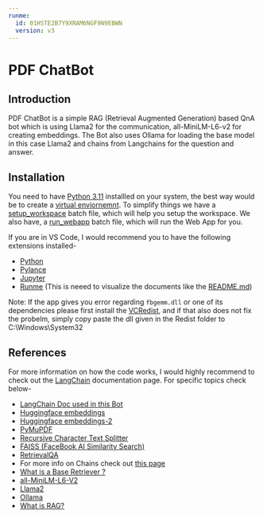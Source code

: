 ```yaml
---
runme:
  id: 01HSTE2B7Y9XRAM6NGF9N9EBWN
  version: v3
---
```


# PDF ChatBot

## Introduction

PDF ChatBot is a simple RAG (Retrieval Augmented Generation) based QnA bot which is using Llama2 for the communication, all-MiniLM-L6-v2 for creating embeddings.
The Bot also uses Ollama for loading the base model in this case Llama2 and chains from Langchains for the question and answer.

## Installation

You need to have [Python 3.11](https://www.python.org/downloads/release/python-3118/) installled on your system, the best way would be to create a [virtual enviornemnt](https://docs.python.org/3/library/venv.html).
To simplify things we have a [setup_workspace](setup_workspace.cmd) batch file, which will help you setup the workspace.
We also have, a [run_webapp](run_webapp.cmd) batch file, which will run the Web App for you.

If you are in VS Code, I would recommend you to have the following extensions installed-

- [Python](https://marketplace.visualstudio.com/items?itemName=ms-python.python)
- [Pylance](https://marketplace.visualstudio.com/items?itemName=ms-python.vscode-pylance)
- [Jupyter](https://marketplace.visualstudio.com/items?itemName=ms-toolsai.jupyter)
- [Runme](https://marketplace.visualstudio.com/items?itemName=stateful.runme) (This is neeed to visualize the documents like the [README.md](README.md))

Note: If the app gives you error regarding `fbgemm.dll` or one of its dependencies please first install the [VCRedist](Redist\VC_redist.x64.exe), and if that also does not fix the probelm, simply copy paste the dll given in the Redist folder to C:\Windows\System32

## References

For more information on how the code works, I would highly recommend to check out the [LangChain](https://python.langchain.com/docs/get_started/introduction) documentation page.
For specific topics check below-

- [LangChain Doc used in this Bot](https://python.langchain.com/docs/get_started/quickstart)
- [Huggingface embeddings](https://python.langchain.com/docs/integrations/platforms/huggingface)
- [Huggingface embeddings-2](https://python.langchain.com/docs/integrations/text_embedding/huggingfacehub)
- [PyMuPDF](https://python.langchain.com/docs/modules/data_connection/document_loaders/pdf)
- [Recursive Character Text Splitter](https://python.langchain.com/docs/modules/data_connection/document_transformers/recursive_text_splitter)
- [FAISS (FaceBook AI Similarity Search)](https://python.langchain.com/docs/integrations/vectorstores/faiss)
- [RetrievalQA](https://api.python.langchain.com/en/latest/chains/langchain.chains.retrieval_qa.base.RetrievalQA.html#langchain.chains.retrieval_qa.base.RetrievalQA)
- For more info on Chains check out [this page](https://python.langchain.com/docs/modules/chains/#legacy-chains)
- [What is a Base Retriever ?](https://api.python.langchain.com/en/latest/retrievers/langchain_core.retrievers.BaseRetriever.html#langchain_core.retrievers.BaseRetriever)
- [all-MiniLM-L6-V2](https://huggingface.co/sentence-transformers/all-MiniLM-L6-v2)
- [Llama2](https://huggingface.co/meta-llama/Llama-2-7b)
- [Ollama](https://ollama.com/)
- [What is RAG?](https://www.databricks.com/glossary/retrieval-augmented-generation-rag)

